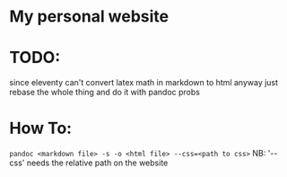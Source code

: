 # My personal website

# TODO:
since eleventy can't convert latex math in markdown to html anyway just rebase the whole thing and do it with pandoc probs

# How To:
`pandoc <markdown file> -s -o <html file> --css=<path to css>`
NB: '--css' needs the relative path on the website
